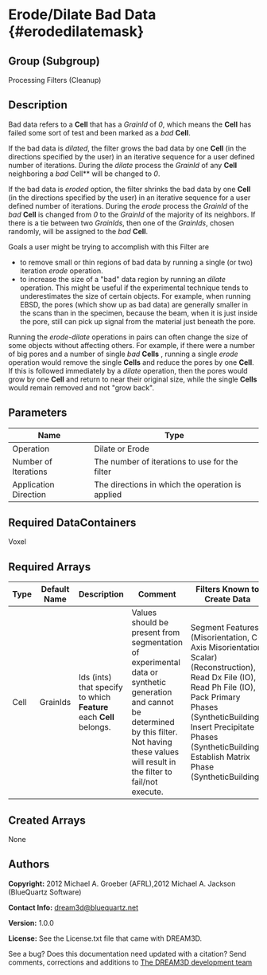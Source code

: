 Erode/Dilate Bad Data {#erodedilatemask}
======

## Group (Subgroup) ##
Processing Filters (Cleanup)

## Description ##
Bad data refers to a **Cell** that has a _GrainId_ of *0*, which means the **Cell** has failed some sort of test and been marked
as a *bad* **Cell**.

If the bad data is _dilated_, the filter grows the bad data by one **Cell** (in the directions specified by the user) in an iterative sequence for a user defined number of
 iterations.  During the *dilate* process the _GrainId_ of any **Cell** neighboring a *bad* Cell** will be changed to *0*.

If the bad data is _eroded_ option, the filter shrinks the bad data by one **Cell** (in the directions specified by the user) in an iterative sequence for a user defined number of
 iterations.  During the *erode* process the _GrainId_ of the *bad* **Cell** is changed from *0* to the _GrainId_ of the majority
 of its neighbors. If there is a tie between two _GrainIds_, then one of the *GrainIds*, chosen randomly, will be assigned to the *bad* **Cell**.

Goals a user might be trying to accomplish with this Filter are

- to remove small or thin regions of bad data by running a single
 (or two) iteration _erode_ operation.
- to increase the size of a "bad" data region by running an _dilate_ operation. This might be useful if the experimental technique
tends to underestimates the size of certain objects.
For example, when running EBSD, the pores (which show up as
 bad data) are generally smaller in the scans than in the specimen, because the
 beam, when it is just inside the pore, still can pick up signal from the
 material just beneath the pore.

Running the _erode-dilate_ operations in pairs can
 often change the size of some objects without affecting others.  For
 example, if there were a number of big pores and a number of single *bad* **Cells**
, running a single _erode_ operation would remove
 the single **Cells** and reduce the pores by one **Cell**. If this is followed immediately by  a _dilate_
 operation, then the pores would grow by one **Cell** and return to near their original size, while the single
**Cells** would remain removed and not "grow back".

## Parameters ##

| Name | Type |
|------|------|
| Operation | Dilate or Erode |
| Number of Iterations | The number of iterations to use for the filter |
| Application Direction | The directions in which the operation is applied |

## Required DataContainers ##
Voxel

## Required Arrays ##

| Type | Default Name | Description | Comment | Filters Known to Create Data |
|------|--------------|-------------|---------|-----|
| Cell | GrainIds | Ids (ints) that specify to which **Feature** each **Cell** belongs. | Values should be present from segmentation of experimental data or synthetic generation and cannot be determined by this filter. Not having these values will result in the filter to fail/not execute. | Segment Features (Misorientation, C-Axis Misorientation, Scalar) (Reconstruction), Read Dx File (IO), Read Ph File (IO), Pack Primary Phases (SyntheticBuilding), Insert Precipitate Phases (SyntheticBuilding), Establish Matrix Phase (SyntheticBuilding) |

## Created Arrays ##
None

## Authors ##

**Copyright:** 2012 Michael A. Groeber (AFRL),2012 Michael A. Jackson (BlueQuartz Software)

**Contact Info:** dream3d@bluequartz.net

**Version:** 1.0.0

**License:**  See the License.txt file that came with DREAM3D.




See a bug? Does this documentation need updated with a citation? Send comments, corrections and additions to [The DREAM3D development team](mailto:dream3d@bluequartz.net?subject=Documentation%20Correction)

